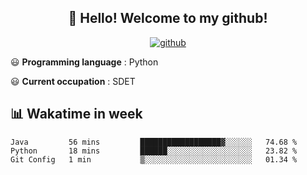 <h2 align="center">👋 Hello! Welcome to my github! </h2>
<p align="center">
  <a href="https://github.com/usergwen"><img src="https://img.shields.io/badge/GitHub-24292e" alt="github"></a>
</p>

😃 **Programming language** : Python

😃 **Current occupation** : SDET

## 📊 Wakatime in week

<!--START_SECTION:waka-->
```text
Java         56 mins         ██████████████████▓░░░░░░   74.68 % 
Python       18 mins         ██████░░░░░░░░░░░░░░░░░░░   23.82 % 
Git Config   1 min           ▒░░░░░░░░░░░░░░░░░░░░░░░░   01.34 % 
```
<!--END_SECTION:waka-->




